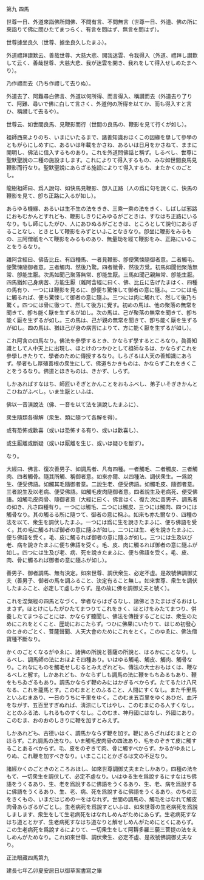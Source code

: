 

第九 四馬  

  

 世尊一日、外道來詣佛所問佛、不問有言、不問無言（世尊一日、外道、佛の所に來詣りて佛に問ひたてまつらく、有言を問はず、無言を問はず）。  

 世尊據坐良久（世尊、據坐良久したまふ）。  

 外道禮拜讃歎云、善哉世尊、大慈大悲、開我迷雲、令我得入（外道、禮拜し讃歎して云く、善哉世尊、大慈大悲、我が迷雲を開き、我れをして得入せしめたまへり）。  

 乃作禮而去（乃ち作禮して去りぬ）。  

 外道去了、阿難尋白佛言、外道以何所得、而言得入、稱讃而去（外道去り了りて、阿難、尋いで佛に白して言さく、外道何の所得を以てか、而も得入すと言ひ、稱讃して去るや）。  

 世尊云、如世間良馬、見鞭影而行（世間の良馬の、鞭影を見て行くが如し）。  

祖師西來よりのち、いまにいたるまで、諸善知識おほくこの因緣を擧して參學のともがらにしめすに、あるいは年載をかさね、あるいは日月をかさねて、ままに開明し、佛法に信入するものあり。これを外道問佛話と稱ず。しるべし、世尊に聖默聖說の二種の施設まします。これによりて得入するもの、みな如世間良馬見鞭影而行なり。聖默聖說にあらざる施設によりて得入するも、またかくのごとし。  

  

 龍樹祖師曰、爲人說句、如快馬見鞭影、卽入正路（人の爲に句を說くに、快馬の鞭影を見て、卽ち正路に入るが如し）。  

 あらゆる機緣、あるいは生不生の法をきき、三乘一乘の法をきく、しばしば邪路におもむかんとすれども、鞭影しきりにみゆるがごときは、すなはち正路にいるなり。もし師にしたがひ、人にあひぬるがごときは、ところとして說句にあらざることなし、ときとして鞭影をみずといふことなきなり。卽坐に鞭影をみるもの、三阿僧祇をへて鞭影をみるものあり、無量劫を經て鞭影をみ、正路にいることをうるなり。  

  

 雜阿含經曰、佛告比丘、有四種馬、一者見鞭影、卽便驚悚隨御者意。二者觸毛、便驚悚隨御者意。三者觸肉、然後乃驚。四者徹骨、然後方覺。初馬如聞他聚落無常、卽能生厭。次馬如聞己聚落無常、卽能生厭。三馬如聞己親無常、卽能生厭。四馬猶如己身病苦、方能生厭（雜阿含經に曰く、佛、比丘に告げたまはく、四種の馬有り、一つには鞭影を見るに、卽便ち驚悚して御者の意に隨ふ。二つには毛に觸るれば、便ち驚悚して御者の意に隨ふ。三つには肉に觸れて、然して後乃ち驚く。四つには骨に徹つて、然して後方に覺す。初めの馬は、他の聚落の無常を聞きて、卽ち能く厭を生ずるが如し。次の馬は、己が聚落の無常を聞きて、卽ち能く厭を生ずるが如し。三の馬は、己が親の無常を聞きて、卽ち能く厭を生ずるが如し。四の馬は、猶ほ己が身の病苦によりて、方に能く厭を生ずるが如し）。  

 これ阿含の四馬なり。佛法を參學するとき、かならず學するところなり。眞善知識として人中天上に出現し、ほとけのつかひとして祖師なるは、かならずこれを參學しきたりて、學者のために傳授するなり。しらざるは人天の善知識にあらず。學者もし厚殖善根の衆生にして、佛道ちかきものは、かならずこれをきくことをうるなり。佛道とほきものは、きかず、しらず。  

 しかあればすなはち、師匠いそぎとかんことをおもふべし、弟子いそぎきかんとこひねがふべし。いま生厭といふは、  

 佛以一音演說法（佛、一音を以て法を演說したまふに）、  

 衆生隨類各得解（衆生、類に隨つて各解を得）。  

 或有恐怖或歡喜（或いは恐怖する有り、或いは歡喜し）、  

 或生厭離或斷疑（或いは厭離を生じ、或いは疑ひを斷ず）。  

なり。  

  

 大經曰、佛言、復次善男子、如調馬者、凡有四種。一者觸毛、二者觸皮、三者觸肉、四者觸骨。隨其所觸、稱御者意。如來亦爾、以四種法、調伏衆生。一爲說生、便受佛語。如觸其毛隨御者意。二說生老、便受佛語。如觸毛皮、隨御者意。三者說生及以老病、便受佛語。如觸毛皮肉隨御者意。四者說生及老病死、便受佛語。如觸毛皮肉骨、隨御者意（大經に曰く、佛言はく、復た次に善男子、調馬者の如き、凡さ四種有り。一つには觸毛、二つには觸皮、三つには觸肉、四つには觸骨なり。其の觸るる所に隨つて、御者の意に稱ふ。如來も亦た爾なり、四種の法を以て、衆生を調伏したまふ。一つには爲に生を說きたまふに、便ち佛語を受く。其の毛に觸るれば御者の意に隨ふが如し。二つには生、老を說きたまふに、便ち佛語を受く。毛、皮に觸るれば御者の意に隨ふが如し。三つには生及以び老、病を說きたまふに便ち佛語を受く。毛、皮、肉に觸るれば御者の意に隨ふが如し。四つには生及び老、病、死を說きたまふに、便ち佛語を受く。毛、皮、肉、骨に觸るれば御者の意に隨ふが如し）。  

 善男子、御者調馬、無有決定。如來世尊、調伏衆生、必定不虛。是故號佛調御丈夫（善男子、御者の馬を調ふること、決定有ること無し。如來世尊、衆生を調伏したまふこと、必定して虛しからず。是の故に佛を調御丈夫と號く）。  

 これを涅槃經の四馬となづく。學者ならはざるなし、諸佛ときたまはざるおはしまさず。ほとけにしたがひたてまつりてこれをきく、ほとけをみたてまつり、供養したてまつるごとには、かならず聽聞し、佛法を傳授するごとには、衆生のためにこれをとくこと、歴劫におこたらず。つひに佛果にいたりて、はじめ初發心のときのごとく、菩薩聲聞、人天大會のためにこれをとく。このゆゑに、佛法僧寶種不斷なり。  

 かくのごとくなるがゆゑに、諸佛の所說と菩薩の所說と、はるかにことなり。しるべし、調馬師の法におほよそ四種あり。いはゆる觸毛、觸皮、觸肉、觸骨なり。これなにものを觸毛せしむるとみえざれども、傳法の大士おもはくは、鞭なるべしと解す。しかあれども、かならずしも調馬の法に鞭をもちゐるもあり、鞭をもちゐざるもあり。調馬かならず鞭のみにはかぎるべからず。たてるたけ八尺なる、これを龍馬とす。このむまととのふること、人間にすくなし。また千里馬といふむまあり、一日のうちに千里をゆく。このむま五百里をゆくあひだ、血汗をながす、五百里すぎぬれば、淸涼にしてはやし、このむまにのる人すくなし。ととのふる法、しれるものすくなし。このむま、神丹國にはなし、外國にあり。このむま、おのおのしきりに鞭を加すとみえず。  

 しかあれども、古德いはく、調馬かならず鞭を加す。鞭にあらざればむまととのほらず。これ調馬の法なり。いま觸毛皮肉骨の四法あり、毛をのぞきて皮に觸することあるべからず。毛、皮をのぞきて肉、骨に觸すべからず。かるがゆゑにしりぬ、これ鞭を加すべきなり。いまここにとかざるは文の不足なり。  

諸經かくのごときのところおほし、如來世尊調御丈夫またしかあり。四種の法をもて、一切衆生を調伏して、必定不虛なり。いはゆる生を爲說するにすなはち佛語をうくるあり、生、老を爲說するに佛語をうくるあり、生、老、病を爲說するに佛語をうくるあり、生、老、病、死を爲說するに佛語をうくるあり。のちの三をきくもの、いまだはじめの一をはなれず。世間の調馬の、觸毛をはなれて觸皮肉骨あらざるがごとし。生老病死を爲說すといふは、如來世尊の生老病死を爲說しまします、衆生をして生老病死をはなれしめんがためにあらず。生老病死すなはち道ととかず、生老病死すなはち道なりと解せしめんがためにとくにあらず。この生老病死を爲說するによりて、一切衆生をして阿耨多羅三藐三菩提の法をえしめんがためなり。これ如來世尊、調伏衆生、必定不虛、是故號佛調御丈夫なり。  

  

正法眼藏四馬第九  

  

 建長七年乙卯夏安居日以御草案書寫之畢  

  



